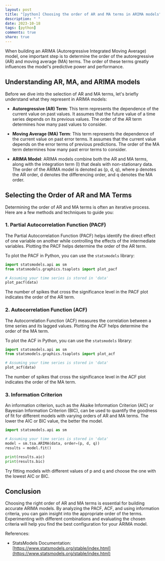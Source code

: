 ```yaml
---
layout: post
title: "[python] Choosing the order of AR and MA terms in ARIMA models"
description: " "
date: 2023-10-18
tags: [python]
comments: true
share: true
---
```


When building an ARIMA (Autoregressive Integrated Moving Average) model, one important step is to determine the order of the autoregressive (AR) and moving average (MA) terms. The order of these terms greatly influences the model's predictive power and performance.

## Understanding AR, MA, and ARIMA models

Before we dive into the selection of AR and MA terms, let's briefly understand what they represent in ARIMA models:

- **Autoregressive (AR) Term**: This term represents the dependence of the current value on past values. It assumes that the future value of a time series depends on its previous values. The order of the AR term determines how many past values to consider.

- **Moving Average (MA) Term**: This term represents the dependence of the current value on past error terms. It assumes that the current value depends on the error terms of previous predictions. The order of the MA term determines how many past error terms to consider.

- **ARIMA Model**: ARIMA models combine both the AR and MA terms, along with the integration term (I) that deals with non-stationary data. The order of the ARIMA model is denoted as (p, d, q), where p denotes the AR order, d denotes the differencing order, and q denotes the MA order.

## Selecting the Order of AR and MA Terms

Determining the order of AR and MA terms is often an iterative process. Here are a few methods and techniques to guide you:

### 1. Partial Autocorrelation Function (PACF)

The Partial Autocorrelation Function (PACF) helps identify the direct effect of one variable on another while controlling the effects of the intermediate variables. Plotting the PACF helps determine the order of the AR term. 

To plot the PACF in Python, you can use the `statsmodels` library:

```python
import statsmodels.api as sm
from statsmodels.graphics.tsaplots import plot_pacf

# Assuming your time series is stored in 'data'
plot_pacf(data)
```

The number of spikes that cross the significance level in the PACF plot indicates the order of the AR term.

### 2. Autocorrelation Function (ACF)

The Autocorrelation Function (ACF) measures the correlation between a time series and its lagged values. Plotting the ACF helps determine the order of the MA term.

To plot the ACF in Python, you can use the `statsmodels` library:

```python
import statsmodels.api as sm
from statsmodels.graphics.tsaplots import plot_acf

# Assuming your time series is stored in 'data'
plot_acf(data)
```

The number of spikes that cross the significance level in the ACF plot indicates the order of the MA term.

### 3. Information Criterion

An information criterion, such as the Akaike Information Criterion (AIC) or Bayesian Information Criterion (BIC), can be used to quantify the goodness of fit for different models with varying orders of AR and MA terms. The lower the AIC or BIC value, the better the model.

```python
import statsmodels.api as sm

# Assuming your time series is stored in 'data'
model = sm.tsa.ARIMA(data, order=(p, d, q))
results = model.fit()

print(results.aic)
print(results.bic)
```

Try fitting models with different values of p and q and choose the one with the lowest AIC or BIC.

## Conclusion

Choosing the right order of AR and MA terms is essential for building accurate ARIMA models. By analyzing the PACF, ACF, and using information criteria, you can gain insight into the appropriate order of the terms. Experimenting with different combinations and evaluating the chosen criteria will help you find the best configuration for your ARIMA model.

References:
- StatsModels Documentation: [https://www.statsmodels.org/stable/index.html](https://www.statsmodels.org/stable/index.html)